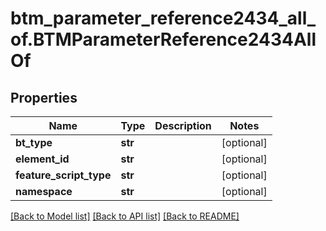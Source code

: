 # btm_parameter_reference2434_all_of.BTMParameterReference2434AllOf

## Properties
Name | Type | Description | Notes
------------ | ------------- | ------------- | -------------
**bt_type** | **str** |  | [optional] 
**element_id** | **str** |  | [optional] 
**feature_script_type** | **str** |  | [optional] 
**namespace** | **str** |  | [optional] 

[[Back to Model list]](../README.md#documentation-for-models) [[Back to API list]](../README.md#documentation-for-api-endpoints) [[Back to README]](../README.md)


